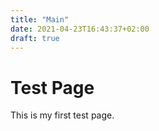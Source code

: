 ```yaml
---
title: "Main"
date: 2021-04-23T16:43:37+02:00
draft: true
---
```


# Test Page
This is my first test page.